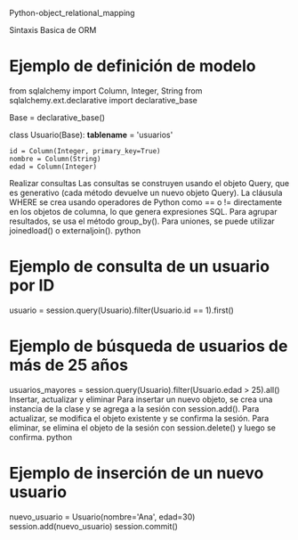 Python-object_relational_mapping

Sintaxis Basica de ORM
# Ejemplo de definición de modelo
from sqlalchemy import Column, Integer, String
from sqlalchemy.ext.declarative import declarative_base

Base = declarative_base()

class Usuario(Base):
    __tablename__ = 'usuarios'

    id = Column(Integer, primary_key=True)
    nombre = Column(String)
    edad = Column(Integer)

Realizar consultas
Las consultas se construyen usando el objeto Query, que es generativo (cada método devuelve un nuevo objeto Query).
La cláusula WHERE se crea usando operadores de Python como == o != directamente en los objetos de columna, lo que genera expresiones SQL.
Para agrupar resultados, se usa el método group_by().
Para uniones, se puede utilizar joinedload() o externaljoin(). 
python
# Ejemplo de consulta de un usuario por ID
usuario = session.query(Usuario).filter(Usuario.id == 1).first()

# Ejemplo de búsqueda de usuarios de más de 25 años
usuarios_mayores = session.query(Usuario).filter(Usuario.edad > 25).all()
Insertar, actualizar y eliminar
Para insertar un nuevo objeto, se crea una instancia de la clase y se agrega a la sesión con session.add().
Para actualizar, se modifica el objeto existente y se confirma la sesión.
Para eliminar, se elimina el objeto de la sesión con session.delete() y luego se confirma. 
python
# Ejemplo de inserción de un nuevo usuario
nuevo_usuario = Usuario(nombre='Ana', edad=30)
session.add(nuevo_usuario)
session.commit()

